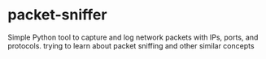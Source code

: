 # packet-sniffer
Simple Python tool to capture and log network packets with IPs, ports, and protocols. trying to learn about packet sniffing and other similar concepts
